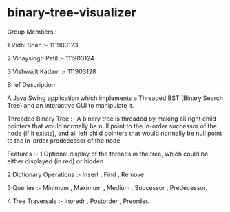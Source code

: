 # binary-tree-visualizer
Group Members : 

1 Vidhi Shah :- 111903123

2 Vinaysingh Patil :- 111903124

3 Vishwajit Kadam :- 111903128

Brief Description

A Java Swing application which implements a Threaded BST (Binary Search Tree) and an interactive GUI to manipulate it.

Threaded Binary Tree :- A binary tree is threaded by making all right child pointers that would normally be null point to the in-order successor of the node (if it exists), and all left child pointers that would normally be null point to the in-order predecessor of the node.

Features :-
1 Optional display of the threads in the tree, which could be either displayed (in red) or hidden

2 Dictionary Operations :-  Insert , Find , Remove.

3 Queries :- Minimum , Maximum , Medium , Successor , Predecessor.

4 Tree Traversals :- Inoredr , Postorder , Preorder.
